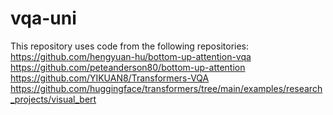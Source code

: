 # vqa-uni

This repository uses code from the following repositories:
https://github.com/hengyuan-hu/bottom-up-attention-vqa
https://github.com/peteanderson80/bottom-up-attention
https://github.com/YIKUAN8/Transformers-VQA
https://github.com/huggingface/transformers/tree/main/examples/research_projects/visual_bert 